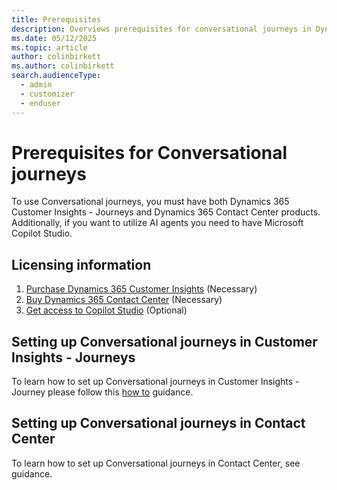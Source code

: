 ```yaml
---
title: Prerequisites
description: Overviews prerequisites for conversational journeys in Dynamics 365 Customer Insights - Journeys.
ms.date: 05/12/2025
ms.topic: article
author: colinbirkett
ms.author: colinbirkett
search.audienceType: 
  - admin
  - customizer
  - enduser
---
```


# Prerequisites for Conversational journeys

To use Conversational journeys, you must have both Dynamics 365 Customer Insights - Journeys and Dynamics 365 Contact Center products. Additionally, if you want to utilize AI agents you need to have Microsoft Copilot Studio.

## Licensing information

1. [Purchase Dynamics 365 Customer Insights](purchase.md) (Necessary)
1. [Buy Dynamics 365 Contact Center](/dynamics-365/products/contact-center/pricing) (Necessary)
1. [Get access to Copilot Studio](/microsoft-copilot-studio/requirements-licensing-subscriptions) (Optional)

## Setting up Conversational journeys in Customer Insights - Journeys

To learn how to set up Conversational journeys in Customer Insights - Journey please follow this [how to](proactive-engagement-how-to.md) guidance.

## Setting up Conversational journeys in Contact Center

To learn how to set up Conversational journeys in Contact Center, see <!--- [how to](link) --> guidance. 
